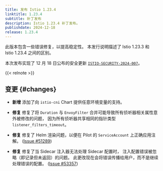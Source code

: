 ```yaml
---
title: 发布 Istio 1.23.4
linktitle: 1.23.4
subtitle: 补丁发布
description: Istio 1.23.4 补丁发布。
publishdate: 2024-12-18
release: 1.23.4
---
```


此版本包含一些错误修复，以提高稳定性。
本发行说明描述了 Istio 1.23.3 和 Istio 1.23.4 之间的区别。

本次发布实现了 12 月 18 日公布的安全更新
[`ISTIO-SECURITY-2024-007`](/zh/news/security/istio-security-2024-007)。

{{< relnote >}}

## 变更 {#changes}

- **新增** 添加了向 `istio-cni` Chart 提供任意环境变量的支持。

- **修复** 修复了将 `Duration` 与 `EnvoyFilter`
  合并可能导致所有侦听器相关属性意外被修改的问题，
  因为所有侦听器共享相同的指针类型 `listener_filters_timeout`。

- **修复** 修复了 Helm 渲染问题，以便在 Pilot 的 `ServiceAccount` 上正确应用注解。
  ([Issue #51289](https://github.com/istio/istio/issues/51289))

- **修复** 修复了当 Sidecar 注入器无法处理 Sidecar 配置时，
  注入配置错误被忽略（即记录但未返回）的问题。
  此更改现在会将错误传播给用户，而不是继续处理错误的配置。
  ([Issue #53357](https://github.com/istio/istio/issues/53357))
